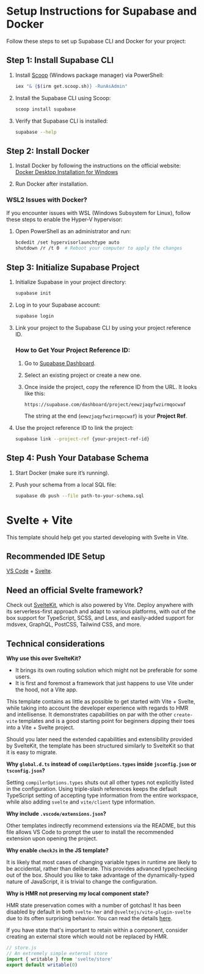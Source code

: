 # Setup Instructions for Supabase and Docker

Follow these steps to set up Supabase CLI and Docker for your project:

## Step 1: Install Supabase CLI

1. Install [Scoop](https://scoop.sh/) (Windows package manager) via PowerShell:
   ```bash
   iex "& {$(irm get.scoop.sh)} -RunAsAdmin"
   ```

2. Install the Supabase CLI using Scoop:
   ```bash
   scoop install supabase
   ```

3. Verify that Supabase CLI is installed:
   ```bash
   supabase --help
   ```

## Step 2: Install Docker

1. Install Docker by following the instructions on the official website:  
   [Docker Desktop Installation for Windows](https://docs.docker.com/desktop/install/windows-install/)

2. Run Docker after installation.

### WSL2 Issues with Docker?

If you encounter issues with WSL (Windows Subsystem for Linux), follow these steps to enable the Hyper-V hypervisor:

1. Open PowerShell as an administrator and run:
   ```bash
   bcdedit /set hypervisorlaunchtype auto
   shutdown /r /t 0  # Reboot your computer to apply the changes
   ```

## Step 3: Initialize Supabase Project

1. Initialize Supabase in your project directory:
   ```bash
   supabase init
   ```

2. Log in to your Supabase account:
   ```bash
   supabase login
   ```

3. Link your project to the Supabase CLI by using your project reference ID.

   ### How to Get Your Project Reference ID:
   
   1. Go to [Supabase Dashboard](https://supabase.com/dashboard/projects).
   
   2. Select an existing project or create a new one.
   
   3. Once inside the project, copy the reference ID from the URL. It looks like this:  
      ```
      https://supabase.com/dashboard/project/eewzjaqyfwzirmqocwaf
      ```
      The string at the end (`eewzjaqyfwzirmqocwaf`) is your **Project Ref**.

4. Use the project reference ID to link the project:
   ```bash
   supabase link --project-ref {your-project-ref-id}
   ```

## Step 4: Push Your Database Schema

1. Start Docker (make sure it’s running).
   
2. Push your schema from a local SQL file:
   ```bash
   supabase db push --file path-to-your-schema.sql
   ```

# 
#
# 

# Svelte + Vite

This template should help get you started developing with Svelte in Vite.

## Recommended IDE Setup

[VS Code](https://code.visualstudio.com/) + [Svelte](https://marketplace.visualstudio.com/items?itemName=svelte.svelte-vscode).

## Need an official Svelte framework?

Check out [SvelteKit](https://github.com/sveltejs/kit#readme), which is also powered by Vite. Deploy anywhere with its serverless-first approach and adapt to various platforms, with out of the box support for TypeScript, SCSS, and Less, and easily-added support for mdsvex, GraphQL, PostCSS, Tailwind CSS, and more.

## Technical considerations

**Why use this over SvelteKit?**

- It brings its own routing solution which might not be preferable for some users.
- It is first and foremost a framework that just happens to use Vite under the hood, not a Vite app.

This template contains as little as possible to get started with Vite + Svelte, while taking into account the developer experience with regards to HMR and intellisense. It demonstrates capabilities on par with the other `create-vite` templates and is a good starting point for beginners dipping their toes into a Vite + Svelte project.

Should you later need the extended capabilities and extensibility provided by SvelteKit, the template has been structured similarly to SvelteKit so that it is easy to migrate.

**Why `global.d.ts` instead of `compilerOptions.types` inside `jsconfig.json` or `tsconfig.json`?**

Setting `compilerOptions.types` shuts out all other types not explicitly listed in the configuration. Using triple-slash references keeps the default TypeScript setting of accepting type information from the entire workspace, while also adding `svelte` and `vite/client` type information.

**Why include `.vscode/extensions.json`?**

Other templates indirectly recommend extensions via the README, but this file allows VS Code to prompt the user to install the recommended extension upon opening the project.

**Why enable `checkJs` in the JS template?**

It is likely that most cases of changing variable types in runtime are likely to be accidental, rather than deliberate. This provides advanced typechecking out of the box. Should you like to take advantage of the dynamically-typed nature of JavaScript, it is trivial to change the configuration.

**Why is HMR not preserving my local component state?**

HMR state preservation comes with a number of gotchas! It has been disabled by default in both `svelte-hmr` and `@sveltejs/vite-plugin-svelte` due to its often surprising behavior. You can read the details [here](https://github.com/sveltejs/svelte-hmr/tree/master/packages/svelte-hmr#preservation-of-local-state).

If you have state that's important to retain within a component, consider creating an external store which would not be replaced by HMR.

```js
// store.js
// An extremely simple external store
import { writable } from 'svelte/store'
export default writable(0)
```
